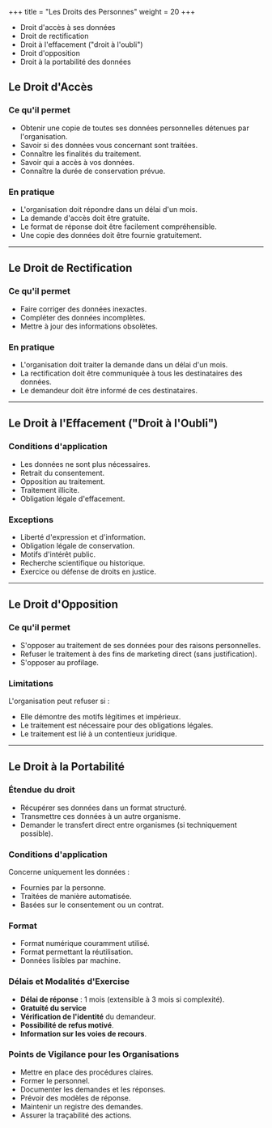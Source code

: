 +++
title = "Les Droits des Personnes"
weight = 20
+++

- Droit d'accès à ses données
- Droit de rectification
- Droit à l'effacement ("droit à l'oubli")
- Droit d'opposition
- Droit à la portabilité des données

## Le Droit d'Accès

### Ce qu'il permet

- Obtenir une copie de toutes ses données personnelles détenues par l'organisation.
- Savoir si des données vous concernant sont traitées.
- Connaître les finalités du traitement.
- Savoir qui a accès à vos données.
- Connaître la durée de conservation prévue.

### En pratique

- L'organisation doit répondre dans un délai d'un mois.
- La demande d'accès doit être gratuite.
- Le format de réponse doit être facilement compréhensible.
- Une copie des données doit être fournie gratuitement.

---

## Le Droit de Rectification

### Ce qu'il permet

- Faire corriger des données inexactes.
- Compléter des données incomplètes.
- Mettre à jour des informations obsolètes.

### En pratique

- L'organisation doit traiter la demande dans un délai d'un mois.
- La rectification doit être communiquée à tous les destinataires des données.
- Le demandeur doit être informé de ces destinataires.

---

## Le Droit à l'Effacement ("Droit à l'Oubli")

### Conditions d'application

- Les données ne sont plus nécessaires.
- Retrait du consentement.
- Opposition au traitement.
- Traitement illicite.
- Obligation légale d'effacement.

### Exceptions

- Liberté d'expression et d'information.
- Obligation légale de conservation.
- Motifs d'intérêt public.
- Recherche scientifique ou historique.
- Exercice ou défense de droits en justice.

---

## Le Droit d'Opposition

### Ce qu'il permet

- S'opposer au traitement de ses données pour des raisons personnelles.
- Refuser le traitement à des fins de marketing direct (sans justification).
- S'opposer au profilage.

### Limitations

L'organisation peut refuser si :

- Elle démontre des motifs légitimes et impérieux.
- Le traitement est nécessaire pour des obligations légales.
- Le traitement est lié à un contentieux juridique.

---

## Le Droit à la Portabilité

### Étendue du droit

- Récupérer ses données dans un format structuré.
- Transmettre ces données à un autre organisme.
- Demander le transfert direct entre organismes (si techniquement possible).

### Conditions d'application

Concerne uniquement les données :

- Fournies par la personne.
- Traitées de manière automatisée.
- Basées sur le consentement ou un contrat.

### Format

- Format numérique couramment utilisé.
- Format permettant la réutilisation.
- Données lisibles par machine.

### Délais et Modalités d'Exercise

- **Délai de réponse** : 1 mois (extensible à 3 mois si complexité).
- **Gratuité du service**
- **Vérification de l'identité** du demandeur.
- **Possibilité de refus motivé**.
- **Information sur les voies de recours**.

### Points de Vigilance pour les Organisations

- Mettre en place des procédures claires.
- Former le personnel.
- Documenter les demandes et les réponses.
- Prévoir des modèles de réponse.
- Maintenir un registre des demandes.
- Assurer la traçabilité des actions.
